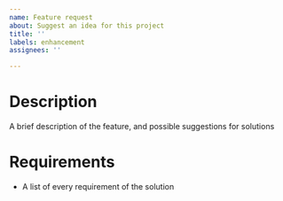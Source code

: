 ```yaml
---
name: Feature request
about: Suggest an idea for this project
title: ''
labels: enhancement
assignees: ''

---
```


# Description
A brief description of the feature, and possible suggestions for solutions

# Requirements
- A list of every requirement of the solution
